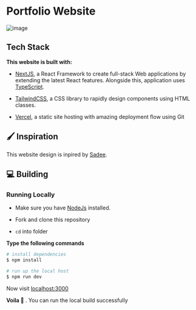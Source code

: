 # Portfolio Website
![image](https://ibb.co/1bxRbQ5)

## Tech Stack

**This website is built with:**

- [NextJS](https://nextjs.org/), a React Framework to create full-stack Web applications by extending the latest React features. Alongside this, application uses [TypeScript](https://www.typescriptlang.org/).

- [TailwindCSS](https://tailwindcss.com/), a CSS library to rapidly design components using HTML classes.

- [Vercel](https://vercel.com/), a static site hosting with amazing deployment flow using Git

## 🖌️ Inspiration

This website design is inpired by [Sadee](https://github.com/codewithsadee/vcard-personal-portfolio).

## 💻 Building

### Running Locally

- Make sure you have [NodeJs](https://nodejs.dev/) installed.

- Fork and clone this repository

- `cd` into folder

**Type the following commands**

```bash
# install dependencies
$ npm install

# run up the local host
$ npm run dev
```

Now visit [localhost:3000](http://localhost:3000)

**Voila 🎉** . You can run the local build successfully
